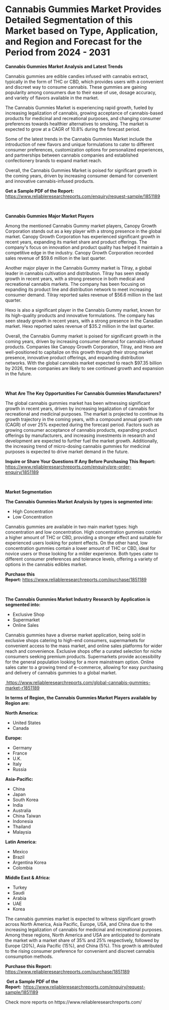 <p><h1>Cannabis Gummies Market Provides Detailed Segmentation of this Market based on Type, Application, and Region and Forecast for the Period from 2024 - 2031</h1></p><p><strong>Cannabis Gummies Market Analysis and Latest Trends</strong></p>
<p><p>Cannabis gummies are edible candies infused with cannabis extract, typically in the form of THC or CBD, which provides users with a convenient and discreet way to consume cannabis. These gummies are gaining popularity among consumers due to their ease of use, dosage accuracy, and variety of flavors available in the market.</p><p>The Cannabis Gummies Market is experiencing rapid growth, fueled by increasing legalization of cannabis, growing acceptance of cannabis-based products for medicinal and recreational purposes, and changing consumer preferences towards healthier alternatives to smoking. The market is expected to grow at a CAGR of 10.8% during the forecast period.</p><p>Some of the latest trends in the Cannabis Gummies Market include the introduction of new flavors and unique formulations to cater to different consumer preferences, customization options for personalized experiences, and partnerships between cannabis companies and established confectionery brands to expand market reach.</p><p>Overall, the Cannabis Gummies Market is poised for significant growth in the coming years, driven by increasing consumer demand for convenient and innovative cannabis-infused products.</p></p>
<p><strong>Get a Sample PDF of the Report:&nbsp;</strong> <a href="https://www.reliableresearchreports.com/enquiry/request-sample/1851189">https://www.reliableresearchreports.com/enquiry/request-sample/1851189</a></p>
<p>&nbsp;</p>
<p><strong>Cannabis Gummies Major Market Players</strong></p>
<p><p>Among the mentioned Cannabis Gummy market players, Canopy Growth Corporation stands out as a key player with a strong presence in the global market. Canopy Growth Corporation has experienced significant growth in recent years, expanding its market share and product offerings. The company's focus on innovation and product quality has helped it maintain a competitive edge in the industry. Canopy Growth Corporation recorded sales revenue of $59.6 million in the last quarter.</p><p>Another major player in the Cannabis Gummy market is Tilray, a global leader in cannabis cultivation and distribution. Tilray has seen steady growth in recent years, with a strong presence in both medical and recreational cannabis markets. The company has been focusing on expanding its product line and distribution network to meet increasing consumer demand. Tilray reported sales revenue of $56.6 million in the last quarter.</p><p>Hexo is also a significant player in the Cannabis Gummy market, known for its high-quality products and innovative formulations. The company has seen steady growth in recent years, with a strong presence in the Canadian market. Hexo reported sales revenue of $35.2 million in the last quarter.</p><p>Overall, the Cannabis Gummy market is poised for significant growth in the coming years, driven by increasing consumer demand for cannabis-infused products. Companies like Canopy Growth Corporation, Tilray, and Hexo are well-positioned to capitalize on this growth through their strong market presence, innovative product offerings, and expanding distribution networks. With the global cannabis market expected to reach $97.35 billion by 2026, these companies are likely to see continued growth and expansion in the future.</p></p>
<p>&nbsp;</p>
<p><strong>What Are The Key Opportunities For Cannabis Gummies Manufacturers?</strong></p>
<p><p>The global cannabis gummies market has been witnessing significant growth in recent years, driven by increasing legalization of cannabis for recreational and medicinal purposes. The market is projected to continue its growth trajectory in the coming years, with a compound annual growth rate (CAGR) of over 25% expected during the forecast period. Factors such as growing consumer acceptance of cannabis products, expanding product offerings by manufacturers, and increasing investments in research and development are expected to further fuel the market growth. Additionally, the increasing trend of micro-dosing cannabis gummies for medicinal purposes is expected to drive market demand in the future.</p></p>
<p><strong>Inquire or Share Your Questions If Any Before Purchasing This Report:</strong> <a href="https://www.reliableresearchreports.com/enquiry/pre-order-enquiry/1851189">https://www.reliableresearchreports.com/enquiry/pre-order-enquiry/1851189</a></p>
<p>&nbsp;</p>
<p><strong>Market Segmentation</strong></p>
<p><strong>The Cannabis Gummies Market Analysis by types is segmented into:</strong></p>
<p><ul><li>High Concentration</li><li>Low Concentration</li></ul></p>
<p><p>Cannabis gummies are available in two main market types: high concentration and low concentration. High concentration gummies contain a higher amount of THC or CBD, providing a stronger effect and suitable for experienced users looking for potent effects. On the other hand, low concentration gummies contain a lower amount of THC or CBD, ideal for novice users or those looking for a milder experience. Both types cater to different consumer preferences and tolerance levels, offering a variety of options in the cannabis edibles market.</p></p>
<p><strong>Purchase this Report:&nbsp;</strong><a href="https://www.reliableresearchreports.com/purchase/1851189">https://www.reliableresearchreports.com/purchase/1851189</a></p>
<p>&nbsp;</p>
<p><strong>The Cannabis Gummies Market Industry Research by Application is segmented into:</strong></p>
<p><ul><li>Exclusive Shop</li><li>Supermarket</li><li>Online Sales</li></ul></p>
<p><p>Cannabis gummies have a diverse market application, being sold in exclusive shops catering to high-end consumers, supermarkets for convenient access to the mass market, and online sales platforms for wider reach and convenience. Exclusive shops offer a curated selection for niche consumers seeking premium products. Supermarkets provide accessibility for the general population looking for a more mainstream option. Online sales cater to a growing trend of e-commerce, allowing for easy purchasing and delivery of cannabis gummies to a global market.</p></p>
<p><a href="https://www.reliableresearchreports.com/global-cannabis-gummies-market-r1851189">&nbsp;https://www.reliableresearchreports.com/global-cannabis-gummies-market-r1851189</a></p>
<p><strong>In terms of Region, the Cannabis Gummies Market Players available by Region are:</strong></p>
<p>
    <p> <strong> North America: </strong>
        <ul>
            <li>United States</li>
            <li>Canada</li>
        </ul>
        </p> 
    <p> <strong> Europe: </strong>
        <ul>
            <li>Germany</li>
            <li>France</li>
            <li>U.K.</li>
            <li>Italy</li>
            <li>Russia</li>
        </ul>
        </p> 
    <p> <strong> Asia-Pacific: </strong>
        <ul>
            <li>China</li>
            <li>Japan</li>
            <li>South Korea</li>
            <li>India</li>
            <li>Australia</li>
            <li>China Taiwan</li>
            <li>Indonesia</li>
            <li>Thailand</li>
            <li>Malaysia</li>
        </ul>
        </p> 
    <p> <strong> Latin America: </strong>
        <ul>
            <li>Mexico</li>
            <li>Brazil</li>
            <li>Argentina Korea</li>
            <li>Colombia</li>
        </ul>
        </p> 
    <p> <strong> Middle East & Africa: </strong>
        <ul>
            <li>Turkey</li>
            <li>Saudi</li>
            <li>Arabia</li>
            <li>UAE</li>
            <li>Korea</li>
        </ul>
    </p>
    </p>
<p><p>The cannabis gummies market is expected to witness significant growth across North America, Asia Pacific, Europe, USA, and China due to the increasing legalization of cannabis for medicinal and recreational purposes. Among these regions, North America and USA are anticipated to dominate the market with a market share of 35% and 25% respectively, followed by Europe (20%), Asia Pacific (15%), and China (5%). This growth is attributed to the rising consumer preference for convenient and discreet cannabis consumption methods.</p></p>
<p><strong>Purchase this Report: </strong><a href="https://www.reliableresearchreports.com/purchase/1851189">https://www.reliableresearchreports.com/purchase/1851189</a></p>
<p>&nbsp;<strong>Get a Sample PDF of the Report:&nbsp;&nbsp;</strong><a href="https://www.reliableresearchreports.com/enquiry/request-sample/1851189">https://www.reliableresearchreports.com/enquiry/request-sample/1851189</a></p>
<p><strong></strong></p>
<p>Check more reports on https://www.reliableresearchreports.com/</p>
